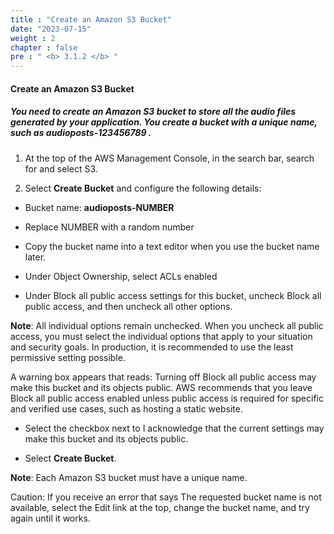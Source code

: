 ```yaml
---
title : "Create an Amazon S3 Bucket"
date: "2023-07-15"
weight : 2
chapter : false
pre : " <b> 3.1.2 </b> "
---
```


#### Create an Amazon S3 Bucket

##### You need to create an Amazon S3 bucket to store all the audio files generated by your application. You create a bucket with a unique name, such as audioposts-123456789 .

1. At the top of the AWS Management Console, in the search bar, search for and select S3.

2. Select **Create Bucket** and configure the following details:

- Bucket name: **audioposts-NUMBER**
- Replace NUMBER with a random number
- Copy the bucket name into a text editor when you use the bucket name later.

- Under Object Ownership, select ACLs enabled
- Under Block all public access settings for this bucket, uncheck Block all public access, and then uncheck all other options.

**Note**: All individual options remain unchecked. When you uncheck all public access, you must select the individual options that apply to your situation and security goals. In production, it is recommended to use the least permissive setting possible.

A warning box appears that reads: Turning off Block all public access may make this bucket and its objects public. AWS recommends that you leave Block all public access enabled unless public access is required for specific and verified use cases, such as hosting a static website.

- Select the checkbox next to I acknowledge that the current settings may make this bucket and its objects public.

- Select **Create Bucket**.

**Note**: Each Amazon S3 bucket must have a unique name.

Caution: If you receive an error that says The requested bucket name is not available, select the Edit link at the top, change the bucket name, and try again until it works.